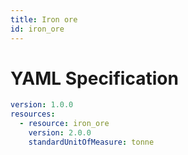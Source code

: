 ```yaml
---
title: Iron ore
id: iron_ore
---
```




# YAML Specification

```yaml
version: 1.0.0
resources:
  - resource: iron_ore
    version: 2.0.0
    standardUnitOfMeasure: tonne
```



